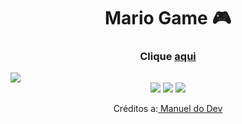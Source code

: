 <h1 align="center">Mario Game 🎮</h1>
   
<h3 align="center">Clique <a href="https://projects-gustavo.github.io/mario-jump/">aqui</a></h3>   
<img src="https://cdn.discordapp.com/attachments/876799799255531523/999749650816970852/mariogame.png">
<div align="center">
    <img src="https://img.shields.io/badge/html5-%23E34F26.svg?style=for-the-badge&logo=html5&logoColor=white" />
    <img src="https://img.shields.io/badge/css3-%231572B6.svg?style=for-the-badge&logo=css3&logoColor=white" />
    <img src="https://img.shields.io/badge/javascript-%23323330.svg?style=for-the-badge&logo=javascript&logoColor=%23F7DF1E" />
</div>
<p align="center">Créditos a:<a href="https://www.youtube.com/c/ManualdoDev"> Manuel do Dev</a></p>
